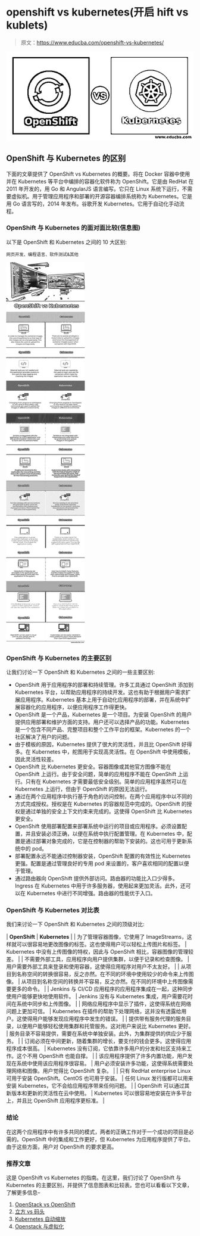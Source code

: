 # openshift vs kubernetes(开启 hift vs kublets)

> 原文：<https://www.educba.com/openshift-vs-kubernetes/>

![OpenShift vs Kubernetes](img/395cff270aefbad67dfb381243b1e028.png)



## OpenShift 与 Kubernetes 的区别

下面的文章提供了 OpenShift vs Kubernetes 的概要。将在 Docker 容器中使用并在 Kubernetes 等平台中编排的容器化软件称为 OpenShift。它是由 RedHat 在 2011 年开发的，用 Go 和 AngularJS 语言编写。它只在 Linux 系统下运行，不需要虚拟机。用于管理应用程序和部署的开源容器编排系统称为 Kubernetes。它是用 Go 语言写的，2014 年发布。谷歌开发 Kubernetes。它用于自动化手动流程。

### OpenShift 与 Kubernetes 的面对面比较(信息图)

以下是 OpenShift 和 Kubernetes 之间的 10 大区别:

<small>网页开发、编程语言、软件测试&其他</small>

![OpenShift vs Kubernetes_info](img/591cc6e22a0ab969ab8b571fce1d7f70.png)



### OpenShift 与 Kubernetes 的主要区别

让我们讨论一下 OpenShift 和 Kubernetes 之间的一些主要区别:

*   OpenShift 用于应用程序的部署和持续管理。许多工具通过 OpenShift 添加到 Kubernetes 平台，以帮助应用程序的持续开发。这也有助于根据用户需求扩展应用程序。Kubernetes 基本上用于自动化应用程序的部署，并在系统中扩展容器化的应用程序，以便应用程序工作得更快。
*   OpenShift 是一个产品，Kubernetes 是一个项目。为安装 OpenShift 的用户提供应用部署和维护方面的支持。用户还可以选择产品的功能。Kubernetes 是一个包含不同产品、完整项目和整个工作平台的框架。Kubernetes 的一个社区解决了用户的问题。
*   由于模板的原因，Kubernetes 提供了很大的灵活性，并且比 OpenShift 好得多。在 Kubernetes 中，舵图用于实现高灵活性。在 OpenShift 中使用模板，因此灵活性较差。
*   OpenShift 比 Kubernetes 更安全。容器图像或其他官方图像不能在 OpenShift 上运行。由于安全问题，简单的应用程序不能在 OpenShift 上运行。只有在 Kubernetes 才需要最低安全级别。简单的应用程序虽然可以在 Kubernetes 上运行，但由于 OpenShift 的原因无法运行。
*   通过在两个应用程序中执行基于角色的访问控制，在两个应用程序中以不同的方式完成授权。授权是在 Kubernetes 的容器规范中完成的。OpenShift 的授权是通过单独的安全上下文约束来完成的。这使得 OpenShift 比 Kubernetes 更安全。
*   OpenShift 使用部署配置来部署系统中运行的项目或应用程序。必须设置配置，并且安装必须正确，以便在系统中执行配置管理。在 Kubernetes 中，配置是通过部署对象完成的，它是在控制器的帮助下安装的。这也可用于更新系统中的 pod。
*   部署配置永远不能通过控制器安装，OpenShift 配置的有效性比 Kubernetes 更强。配置是通过管理良好的专用 pod 来设置的，客户喜欢相同的配置以便于管理。
*   通过路由器向 OpenShift 提供外部访问。路由器的功能比入口少得多。Ingress 在 Kubernetes 中用于许多服务器，使用起来更加灵活。此外，还可以在 Kubernetes 中进行不同增强。路由器的性能优于入口。

### OpenShift 与 Kubernetes 对比表

我们来讨论一下 OpenShift 和 Kubernetes 之间的顶级对比:

| **OpenShift** | **Kubernetes** |
| 为了管理容器图像，它使用了 ImageStreams，这样就可以很容易地更改图像的标签。这也使得用户可以轻松上传图片和标签。 | Kubernetes 中没有上传图像的特权，因此与 OpenShift 相比，容器图像的管理较差。 |
| 不需要外部工具，应用程序向用户提供集群，以便于记录和检查图像。 | 用户需要外部工具来登录和使用容器，这使得应用程序对用户不太友好。 |
| 从项目到名称空间的转换很容易，反之亦然。在不同的环境中使用较少的命令来上传图像。 | 从项目到名称空间的转换并不容易，反之亦然。在不同的环境中上传图像需要更多的命令。 |
| Jenkins 与 CI/CD 应用程序的应用程序集成在一起，这种同步使用户能够更快地使用软件。 | Jenkins 没有与 Kubernetes 集成，用户需要花时间在系统中同步和上传图像。 |
| 网络应用程序中显示了插件，这使得系统在网络问题上更加可信。 | Kubernetes 在插件的帮助下处理网络，这并没有透露给用户。这使得用户能够发现应用程序中发生的错误。 |
| 提供带有服务代理的服务目录，以便用户能够轻松使用集群和托管服务。这对用户来说比 Kubernetes 更好。 | 服务目录不容易提供，需要在系统中单独安装。此外，为集群提供的供应少于服务。 |
| 订阅必须在中间更新，随着集群的增长，要支付的钱会更多。这使得应用程序成本很高。 | Kubernetes 没有订阅，它依靠许多用户的分发和社区支持来工作。这个不用 OpenShift 也能自撑。 |
| 该应用程序提供了许多内置功能，用户发现在系统中使用该应用程序很容易。 | 用户必须安装许多功能，这使得系统需要处理网络和图像。用户觉得比 OpenShift 复杂。 |
| 只有 RedHat enterprise Linux 可用于安装 OpenShift。CentOS 也可用于安装。 | 任何 Linux 发行版都可以用来安装 Kubernetes，它不会给应用程序带来任何问题。 |
| OpenShift 可以通过其新版本和更新的灵活性在云中使用。 | Kubernetes 可以很容易地安装在许多平台上，并且比 OpenShift 应用程序更标准。 |

### 结论

在这两个应用程序中有许多共同的模式，两者的正确工作对于一个成功的项目是必需的。OpenShift 中的集成和工作更好，但 Kubernetes 为应用程序提供了平台。由于这些方面，用户对 OpenShift 的要求更高。

### 推荐文章

这是 OpenShift vs Kubernetes 的指南。在这里，我们讨论了 OpenShift 与 Kubernetes 的主要区别，并提供了信息图表和比较表。您也可以看看以下文章，了解更多信息–

1.  [OpenStack vs OpenShift](https://www.educba.com/openstack-vs-openshift/)
2.  [立方 vs 码头](https://www.educba.com/kubernetes-vs-docker/)
3.  [Kubernetes 自动缩放](https://www.educba.com/kubernetes-autoscaling/)
4.  [Openstack 与虚拟化](https://www.educba.com/openstack-vs-virtualization/)





